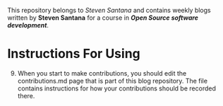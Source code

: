 This repository belongs to *Steven Santana* and contains weekly blogs written by **Steven Santana** for a course in **_Open Source software development_**.

# Instructions For Using

9. When you start to make contributions, you should edit the contributions.md
page that is part of this blog repository. The file contains instructions for
how your contributions should be recorded there.

